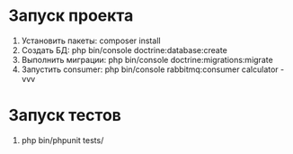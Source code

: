 # Запуск проекта
1. Установить пакеты: composer install
2. Создать БД: php bin/console doctrine:database:create
3. Выполнить миграции: php bin/console doctrine:migrations:migrate
4. Запустить consumer: php bin/console rabbitmq:consumer calculator -vvv

# Запуск тестов
1. php bin/phpunit tests/